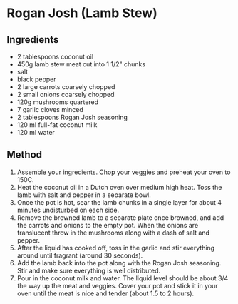 # Rogan Josh (Lamb Stew)

## Ingredients

- 2 tablespoons coconut oil
- 450g lamb stew meat cut into 1 1/2" chunks
- salt
- black pepper
- 2 large carrots coarsely chopped
- 2 small onions coarsely chopped
- 120g mushrooms quartered
- 7 garlic cloves minced
- 2 tablespoons Rogan Josh seasoning
- 120 ml full-fat coconut milk
- 120 ml water

## Method

1. Assemble your ingredients. Chop your veggies and preheat your oven to 150C.
2. Heat the coconut oil in a Dutch oven over medium high heat. Toss the lamb with salt and pepper in a separate bowl.
3. Once the pot is hot, sear the lamb chunks in a single layer for about 4 minutes undisturbed on each side.
4. Remove the browned lamb to a separate plate once browned, and add the carrots and onions to the empty pot. When the onions are translucent throw in the mushrooms along with a dash of salt and pepper.
5. After the liquid has cooked off, toss in the garlic and stir everything around until fragrant (around 30 seconds).
6. Add the lamb back into the pot along with the Rogan Josh seasoning. Stir and make sure everything is well distributed.
7. Pour in the coconut milk and water. The liquid level should be about 3/4 the way up the meat and veggies. Cover your pot and stick it in your oven until the meat is nice and tender (about 1.5 to 2 hours).
